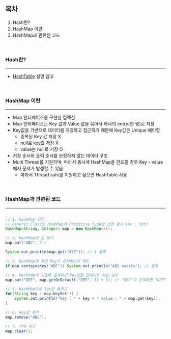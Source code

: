 ## 목차
1. Hash란?
2. HashMap 이란
3. HashMap과 관련된 코드

<br>

### Hash란?
---
- [HashTable](https://github.com/Astrid-DM/Algorithms/blob/master/Structure/HashTable.md) 설명 참고
<br>

### HashMap 이란
---
- Map 인터페이스를 구현한 컬렉션
- Map 인터페이스는 Key 값과 Value 값을 묶어서 하나의 entry(한 쌍)로 저장
- Key값을 기반으로 데이터를 저장하고 접근하기 때문에 Key값은 Unique 해야함
	- 중복된 Key 값 저장 X
	- null로 key값 저장 X
	- value는 null로 저장 O
- 저장 순서와 출력 순서를 보장하지 않는 데이터 구조
- Multi Thread를 지원하며, 따라서 동시에 HashMap을 건드릴 경우 Key - value에서 문제가 발생할 수 있음
	- 따라서 Thread safe를 지원하고 싶으면 HashTable 사용

<br>

### HashMap과 관련된 코드
---
``` java

// 1. HashMap 선언
// Generic Class인 HashMap에 Primitive Type은 선언 불가 (ex : int)
HashMap<String, Integer> map = new HashMap<>();

// 2. HashMap에 값 넣기
map.put("ABC", 1);

System.out.println(map.get("ABC")); // 1 출력

// 3. HashMap에 특정 Key가 존재하는지 확인
if(map.containsKey("ABC")) System.out.println("ABC exists"); // 출력 

// 4. HashMap에 기존에 존재하던 Key값을 업데이트 하는 경우
map.put("DEF", map.getOrDefault("DEF", 1) + 1); // "DEF"가 존재하면 "DEF"의 value+1을 저장, 아닐경우 1을 저장

// 5. HashMap으로 for문 돌리기
for(String key : map.keySet()) {
	System.out.println("key : " + key + " value : " + map.get(key));
}

// 6. key값 제거
map.remove("ABC");

// 7. 전체 제거
map.clear();

```
